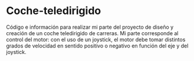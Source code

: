 # Coche-teledirigido
Código e información para realizar mi parte del proyecto de diseño y creación de un coche teledirigido de carreras. Mi parte corresponde al control del motor: con el uso de un joystick, el motor debe tomar distintos grados de velocidad en sentido positivo o negativo en función del eje y del joystick.
